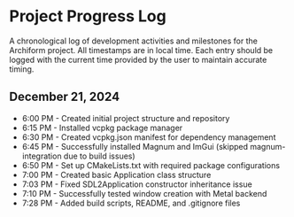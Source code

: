 # Project Progress Log

A chronological log of development activities and milestones for the Archiform project.
All timestamps are in local time. Each entry should be logged with the current time provided by the user to maintain accurate timing.

## December 21, 2024

- 6:00 PM - Created initial project structure and repository
- 6:15 PM - Installed vcpkg package manager
- 6:30 PM - Created vcpkg.json manifest for dependency management
- 6:45 PM - Successfully installed Magnum and ImGui (skipped magnum-integration due to build issues)
- 6:50 PM - Set up CMakeLists.txt with required package configurations
- 7:00 PM - Created basic Application class structure
- 7:03 PM - Fixed SDL2Application constructor inheritance issue
- 7:10 PM - Successfully tested window creation with Metal backend
- 7:28 PM - Added build scripts, README, and .gitignore files
